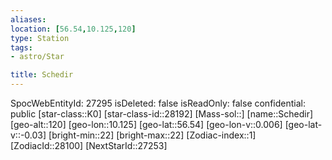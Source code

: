 ```yaml
---
aliases: 
location: [56.54,10.125,120]
type: Station
tags:
- astro/Star

title: Schedir
---
```

SpocWebEntityId: 27295
isDeleted: false
isReadOnly: false
confidential: public
[star-class::K0]
[star-class-id::28192]
[Mass-sol::]
[name::Schedir]
[geo-alt::120]
[geo-lon::10.125]
[geo-lat::56.54]
[geo-lon-v::0.006]
[geo-lat-v::-0.03]
[bright-min::22]
[bright-max::22]
[Zodiac-index::1]
[ZodiacId::28100]
[NextStarId::27253]



